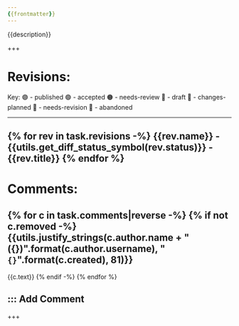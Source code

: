```yaml
---
{{frontmatter}}
---
```


{{description}}

+++

Revisions:
================================================================================

Key: 🟣 - published        🟢 - accepted         🟠 - needs-review     🔵 - draft
     🔴 - changes-planned  🔨 - needs-revision   🛫 - abandoned


--------------------------------------------------------------------------------

{% for rev in task.revisions -%}
{{rev.name}} - {{utils.get_diff_status_symbol(rev.status)}} - {{rev.title}}
{% endfor %}
--------------------------------------------------------------------------------

Comments:
================================================================================

{% for c in task.comments|reverse -%}
{% if not c.removed -%}
{{utils.justify_strings(c.author.name + " ({})".format(c.author.username), "`{}`".format(c.created), 81)}}
--------------------------------------------------------------------------------

{{c.text}}
{% endif -%}
{% endfor %}

::: Add Comment
--------------------------------------------------------------------------------


+++
